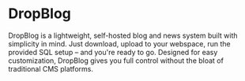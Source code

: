 # DropBlog
DropBlog is a lightweight, self-hosted blog and news system built with simplicity in mind. Just download, upload to your webspace, run the provided SQL setup – and you're ready to go.  Designed for easy customization, DropBlog gives you full control without the bloat of traditional CMS platforms.
